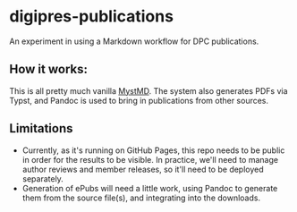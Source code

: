 # digipres-publications
An experiment in using a Markdown workflow for DPC publications.

## How it works:

This is all pretty much vanilla [MystMD](https://mystmd.org/).  The system also generates PDFs via Typst, and Pandoc is used to bring in publications from other sources.

## Limitations

- Currently, as it's running on GitHub Pages, this repo needs to be public in order for the results to be visible. In practice, we'll need to manage author reviews and member releases, so it'll need to be deployed separately.
- Generation of ePubs will need a little work, using Pandoc to generate them from the source file(s), and integrating into the downloads.